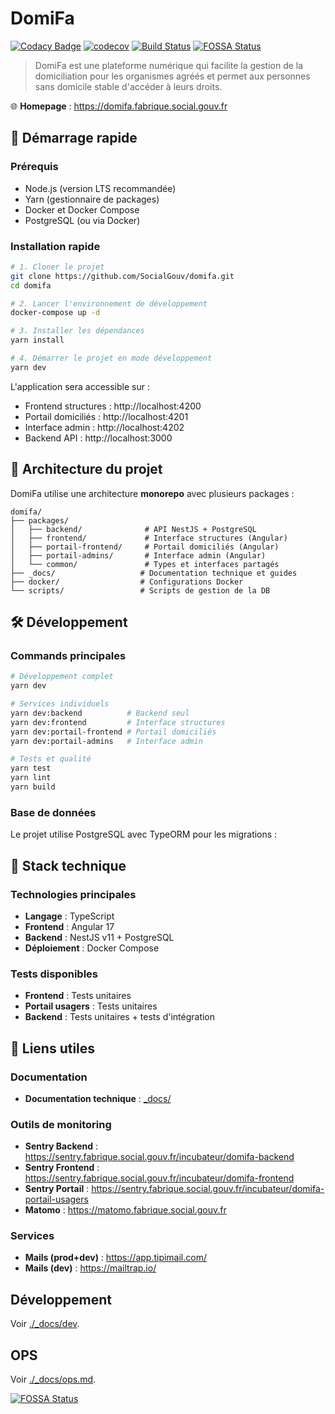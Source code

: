 # DomiFa

[![Codacy Badge](https://api.codacy.com/project/badge/Grade/f15dba30a35f44c5a62cfdea9c1e3729)](https://app.codacy.com/app/pYassine/domifa?utm_source=github.com&utm_medium=referral&utm_content=SocialGouv/domifa&utm_campaign=Badge_Grade_Dashboard)
[![codecov](https://codecov.io/gh/SocialGouv/domifa/branch/master/graph/badge.svg)](https://codecov.io/gh/SocialGouv/domifa)
[![Build Status](https://gitlab.factory.social.gouv.fr/SocialGouv/domifa/badges/master/pipeline.svg)](https://gitlab.factory.social.gouv.fr/SocialGouv/domifa/-/commits/master)
[![FOSSA Status](https://app.fossa.io/api/projects/git%2Bgithub.com%2FSocialGouv%2Fdomifa.svg?type=shield)](https://app.fossa.io/projects/git%2Bgithub.com%2FSocialGouv%2Fdomifa?ref=badge_shield)

> DomiFa est une plateforme numérique qui facilite la gestion de la domiciliation pour les organismes agréés et permet aux personnes sans domicile stable d'accéder à leurs droits.

🌐 **Homepage** : https://domifa.fabrique.social.gouv.fr

## 🚀 Démarrage rapide

### Prérequis

- Node.js (version LTS recommandée)
- Yarn (gestionnaire de packages)
- Docker et Docker Compose
- PostgreSQL (ou via Docker)

### Installation rapide

```bash
# 1. Cloner le projet
git clone https://github.com/SocialGouv/domifa.git
cd domifa

# 2. Lancer l'environnement de développement
docker-compose up -d

# 3. Installer les dépendances
yarn install

# 4. Démarrer le projet en mode développement
yarn dev
```

L'application sera accessible sur :

- Frontend structures : http://localhost:4200
- Portail domiciliés : http://localhost:4201
- Interface admin : http://localhost:4202
- Backend API : http://localhost:3000

## 📁 Architecture du projet

DomiFa utilise une architecture **monorepo** avec plusieurs packages :

```
domifa/
├── packages/
│   ├── backend/              # API NestJS + PostgreSQL
│   ├── frontend/             # Interface structures (Angular)
│   ├── portail-frontend/     # Portail domiciliés (Angular)
│   ├── portail-admins/       # Interface admin (Angular)
│   └── common/               # Types et interfaces partagés
├── _docs/                   # Documentation technique et guides
├── docker/                  # Configurations Docker
└── scripts/                 # Scripts de gestion de la DB
```

## 🛠️ Développement

### Commands principales

```bash
# Développement complet
yarn dev

# Services individuels
yarn dev:backend          # Backend seul
yarn dev:frontend         # Interface structures
yarn dev:portail-frontend # Portail domiciliés
yarn dev:portail-admins   # Interface admin

# Tests et qualité
yarn test
yarn lint
yarn build
```

### Base de données

Le projet utilise PostgreSQL avec TypeORM pour les migrations :

## 🔧 Stack technique

### Technologies principales

- **Langage** : TypeScript
- **Frontend** : Angular 17
- **Backend** : NestJS v11 + PostgreSQL
- **Déploiement** : Docker Compose

### Tests disponibles

- **Frontend** : Tests unitaires
- **Portail usagers** : Tests unitaires
- **Backend** : Tests unitaires + tests d'intégration

## 🔗 Liens utiles

### Documentation

- **Documentation technique** : [\_docs/](https://github.com/SocialGouv/domifa/tree/master/_docs)

### Outils de monitoring

- **Sentry Backend** : https://sentry.fabrique.social.gouv.fr/incubateur/domifa-backend
- **Sentry Frontend** : https://sentry.fabrique.social.gouv.fr/incubateur/domifa-frontend
- **Sentry Portail** : https://sentry.fabrique.social.gouv.fr/incubateur/domifa-portail-usagers
- **Matomo** : https://matomo.fabrique.social.gouv.fr

### Services

- **Mails (prod+dev)** : https://app.tipimail.com/
- **Mails (dev)** : https://mailtrap.io/

## Développement

Voir [./\_docs/dev](./_docs/dev).

## OPS

Voir [./\_docs/ops.md](./_docs/ops.md).

[![FOSSA Status](https://app.fossa.io/api/projects/git%2Bgithub.com%2FSocialGouv%2Fdomifa.svg?type=large)](https://app.fossa.io/projects/git%2Bgithub.com%2FSocialGouv%2Fdomifa?ref=badge_large)

